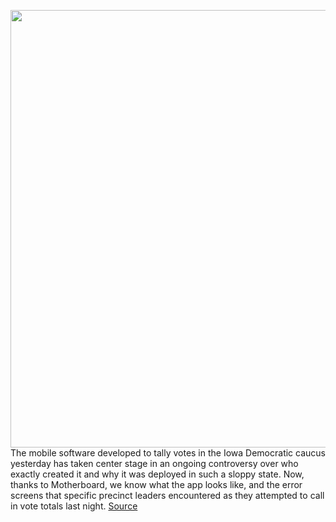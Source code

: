<img src='https://cdn.vox-cdn.com/thumbor/9sY4mtHv3byDnzDKuPbAKlN5ptU=/0x0:5472x3648/1200x800/filters:focal(2299x1387:3173x2261)/cdn.vox-cdn.com/uploads/chorus_image/image/66249974/1203889059.jpg.0.jpg' width='700px' /><br/>
The mobile software developed to tally votes in the Iowa Democratic caucus yesterday has taken center stage in an ongoing controversy over who exactly created it and why it was deployed in such a sloppy state. Now, thanks to Motherboard, we know what the app looks like, and the error screens that specific precinct leaders encountered as they attempted to call in vote totals last night.
<a href='https://www.theverge.com/2020/2/4/21122737/iowa-democractic-caucus-voting-app-android-testfairy-screenshots-app-store'> Source <a/>